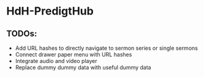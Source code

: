 # HdH-PredigtHub

## TODOs:

- Add URL hashes to directly navigate to sermon series or single sermons
- Connect drawer paper menu with URL hashes
- Integrate audio and video player
- Replace dummy dummy data with useful dummy data